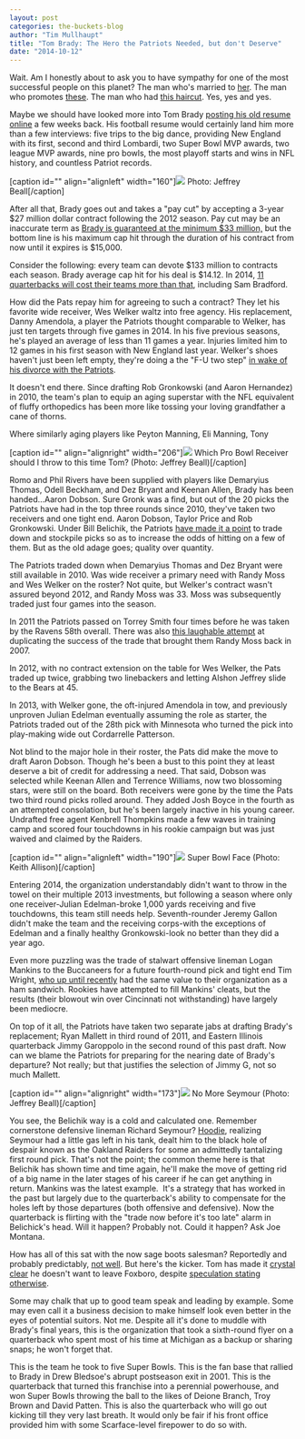 ```yaml
---
layout: post
categories: the-buckets-blog
author: "Tim Mullhaupt"
title: "Tom Brady: The Hero the Patriots Needed, but don't Deserve"
date: "2014-10-12"
---
```


Wait. Am I honestly about to ask you to have sympathy for one of the most successful people on this planet? The man who's married to [her](http://us.cdn281.fansshare.com/photos/julianapaes/gisele-bundchen-gisele-bundchen-1022256673.jpg). The man who promotes [these](http://media.fashiongroup.com/fashionmag/newsletters/images/20110929/Mens_Seeding_Card_Ft.jpg). The man who had [this haircut](http://images.terezowens.com/wp-content/uploads/2011/09/Brady-Hair.jpg). Yes, yes and yes.

Maybe we should have looked more into Tom Brady [posting his old resume online](http://www.cbssports.com/nfl/eye-on-football/24714317/look-tom-bradys-resume-is-a-fantastic-find) a few weeks back. His football resume would certainly land him more than a few interviews: five trips to the big dance, providing New England with its first, second and third Lombardi, two Super Bowl MVP awards, two league MVP awards, nine pro bowls, the most playoff starts and wins in NFL history, and countless Patriot records.

\[caption id="" align="alignleft" width="160"\]![](images/280px-Wes_Welker.JPG) Photo: Jeffrey Beall\[/caption\]

After all that, Brady goes out and takes a "pay cut" by accepting a 3-year $27 million dollar contract following the 2012 season. Pay cut may be an inaccurate term as [Brady is guaranteed at the minimum $33 million,](http://www.usatoday.com/story/sports/nfl/patriots/2013/02/26/tom-brady-contract-breakdown/1949135/) but the bottom line is his maximum cap hit through the duration of his contract from now until it expires is $15,000.

Consider the following: every team can devote $133 million to contracts each season. Brady average cap hit for his deal is $14.12. In 2014, [11 quarterbacks will cost their teams more than that](http://www.spotrac.com/rankings/nfl/cap-hit/quarterback/), including Sam Bradford.

How did the Pats repay him for agreeing to such a contract? They let his favorite wide receiver, Wes Welker waltz into free agency. His replacement, Danny Amendola, a player the Patriots thought comparable to Welker, has just ten targets through five games in 2014. In his five previous seasons, he's played an average of less than 11 games a year. Injuries limited him to 12 games in his first season with New England last year. Welker's shoes haven't just been left empty, they're doing a the "F-U two step" [in wake of his divorce with the Patriots](http://www.nfl.com/news/story/0ap1000000150652/article/why-wes-welker-new-england-patriots-parted-ways).

It doesn't end there. Since drafting Rob Gronkowski (and Aaron Hernandez) in 2010, the team's plan to equip an aging superstar with the NFL equivalent of fluffy orthopedics has been more like tossing your loving grandfather a cane of thorns.

Where similarly aging players like Peyton Manning, Eli Manning, Tony

\[caption id="" align="alignright" width="206"\]![](images/253px-Peyton_Manning_throwing.jpg) Which Pro Bowl Receiver should I throw to this time Tom? (Photo: Jeffrey Beall)\[/caption\]

Romo and Phil Rivers have been supplied with players like Demaryius Thomas, Odell Beckham, and Dez Bryant and Keenan Allen, Brady has been handed...Aaron Dobson. Sure Gronk was a find, but out of the 20 picks the Patriots have had in the top three rounds since 2010, they've taken two receivers and one tight end. Aaron Dobson, Taylor Price and Rob Gronkowski. Under Bill Belichik, the Patriots [have made it a point](http://espn.go.com/blog/boston/new-england-patriots/post/_/id/4720573/pats-trade-down-strategy-in-focus) to trade down and stockpile picks so as to increase the odds of hitting on a few of them. But as the old adage goes; quality over quantity.

The Patriots traded down when Demaryius Thomas and Dez Bryant were still available in 2010. Was wide receiver a primary need with Randy Moss and Wes Welker on the roster? Not quite, but Welker's contract wasn't assured beyond 2012, and Randy Moss was 33. Moss was subsequently traded just four games into the season.

In 2011 the Patriots passed on Torrey Smith four times before he was taken by the Ravens 58th overall. There was also [this laughable attempt](http://www.patriots.com/news/article-1/Patriots-acquire-veteran-WR-Chad-Ochocinco-in-a-trade/6393b09c-ae41-4e54-bf72-7bc81aec1b55) at duplicating the success of the trade that brought them Randy Moss back in 2007.

In 2012, with no contract extension on the table for Wes Welker, the Pats traded up twice, grabbing two linebackers and letting Alshon Jeffrey slide to the Bears at 45.

In 2013, with Welker gone, the oft-injured Amendola in tow, and previously unproven Julian Edelman eventually assuming the role as starter, the Patriots traded out of the 28th pick with Minnesota who turned the pick into play-making wide out Cordarrelle Patterson.

Not blind to the major hole in their roster, the Pats did make the move to draft Aaron Dobson. Though he's been a bust to this point they at least deserve a bit of credit for addressing a need. That said, Dobson was selected while Keenan Allen and Terrence Williams, now two blossoming stars, were still on the board. Both receivers were gone by the time the Pats two third round picks rolled around. They added Josh Boyce in the fourth as an attempted consolation, but he's been largely inactive in his young career. Undrafted free agent Kenbrell Thompkins made a few waves in training camp and scored four touchdowns in his rookie campaign but was just waived and claimed by the Raiders.

\[caption id="" align="alignleft" width="190"\]![](images/259px-Bill_Belichick_8-28-09_Patriots-vs-Redskins.jpg) Super Bowl Face (Photo: Keith Allison)\[/caption\]

Entering 2014, the organization understandably didn't want to throw in the towel on their multiple 2013 investments, but following a season where only one receiver-Julian Edelman-broke 1,000 yards receiving and five touchdowns, this team still needs help. Seventh-rounder Jeremy Gallon didn't make the team and the receiving corps-with the exceptions of Edelman and a finally healthy Gronkowski-look no better than they did a year ago.

Even more puzzling was the trade of stalwart offensive lineman Logan Mankins to the Buccaneers for a future fourth-round pick and tight end Tim Wright, [who up until recently](http://espn.go.com/blog/boston/new-england-patriots/post/_/id/4769725/patriots-te-tim-wright-coming-on-strong) had the same value to their organization as a ham sandwich. Rookies have attempted to fill Mankins' cleats, but the results (their blowout win over Cincinnati not withstanding) have largely been mediocre.

On top of it all, the Patriots have taken two separate jabs at drafting Brady's replacement; Ryan Mallett in third round of 2011, and Eastern Illinois quarterback Jimmy Garoppolo in the second round of this past draft. Now can we blame the Patriots for preparing for the nearing date of Brady's departure? Not really; but that justifies the selection of Jimmy G, not so much Mallett.

\[caption id="" align="alignright" width="173"\]![](images/280px-Richard_Seymour.JPG) No More Seymour (Photo: Jeffrey Beall)\[/caption\]

You see, the Belichik way is a cold and calculated one. Remember cornerstone defensive lineman Richard Seymour? [Hoodie](http://isportsweb.com/wp-content/uploads//2014/01/17a39e41-2df8-4056-bfd3-dd789409f2c3_display_image.jpg), realizing Seymour had a little gas left in his tank, dealt him to the black hole of despair known as the Oakland Raiders for some an admittedly tantalizing first round pick. That's not the point; the common theme here is that Belichik has shown time and time again, he'll make the move of getting rid of a big name in the later stages of his career if he can get anything in return. Mankins was the latest example.  It's a strategy that has worked in the past but largely due to the quarterback's ability to compensate for the holes left by those departures (both offensive and defensive). Now the quarterback is flirting with the "trade now before it's too late" alarm in Belichick's head. Will it happen? Probably not. Could it happen? Ask Joe Montana.

How has all of this sat with the now sage boots salesman? Reportedly and probably predictably, [not well](http://profootballtalk.nbcsports.com/2014/10/05/report-brady-uncomfortable-with-changes-to-patriots-personnel-and-coaching-staff/). But here's the kicker. Tom has made it [crystal clear](http://espn.go.com/boston/nfl/story/_/id/11659578/new-england-patriots-quarterback-tom-brady-says-there-no-place-rather-play) he doesn't want to leave Foxboro, despite [speculation stating otherwise](http://espn.go.com/boston/nfl/story/_/id/11646779/tension-tom-brady-new-england-patriots-impact-quarterback-future-team).

Some may chalk that up to good team speak and leading by example. Some may even call it a business decision to make himself look even better in the eyes of potential suitors. Not me. Despite all it's done to muddle with Brady's final years, this is the organization that took a sixth-round flyer on a quarterback who spent most of his time at Michigan as a backup or sharing snaps; he won't forget that.

This is the team he took to five Super Bowls. This is the fan base that rallied to Brady in Drew Bledsoe's abrupt postseason exit in 2001. This is the quarterback that turned this franchise into a perennial powerhouse, and won Super Bowls throwing the ball to the likes of Deione Branch, Troy Brown and David Patten. This is also the quarterback who will go out kicking till they very last breath. It would only be fair if his front office provided him with some Scarface-level firepower to do so with.


